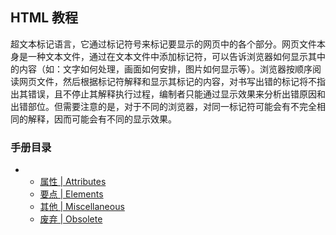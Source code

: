 ## HTML 教程

超文本标记语言，它通过标记符号来标记要显示的网页中的各个部分。网页文件本身是一种文本文件，通过在文本文件中添加标记符，可以告诉浏览器如何显示其中的内容（如：文字如何处理，画面如何安排，图片如何显示等）。浏览器按顺序阅读网页文件，然后根据标记符解释和显示其标记的内容，对书写出错的标记将不指出其错误，且不停止其解释执行过程，编制者只能通过显示效果来分析出错原因和出错部位。但需要注意的是，对于不同的浏览器，对同一标记符可能会有不完全相同的解释，因而可能会有不同的显示效果。

### 手册目录

- - [属性 | Attributes](https://cloud.tencent.com/developer/chapter/13535)
  - [要点 | Elements](https://cloud.tencent.com/developer/chapter/13536)
  - [其他 | Miscellaneous](https://cloud.tencent.com/developer/chapter/13537)
  - [废弃 | Obsolete](https://cloud.tencent.com/developer/chapter/13538)